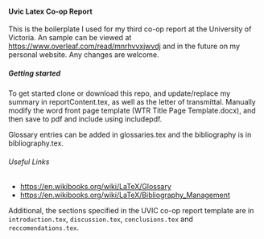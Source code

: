 #### Uvic Latex Co-op Report

This is the boilerplate I used for my third co-op report at the University of Victoria. An sample can be viewed at https://www.overleaf.com/read/mnrhvvxjwvdj and in the future on my personal website. Any changes are welcome.

##### Getting started

To get started clone or download this repo, and update/replace my summary in reportContent.tex, as well as the letter of transmittal. Manually modify the word front page template (WTR Title Page Template.docx), and then save to pdf and include using includepdf.

Glossary entries can be added in glossaries.tex and the bibliography is in bibliography.tex.

###### Useful Links
* https://en.wikibooks.org/wiki/LaTeX/Glossary
* https://en.wikibooks.org/wiki/LaTeX/Bibliography_Management

Additional, the sections specified in the UVIC co-op report template are in `introduction.tex`, `discussion.tex`, `conclusions.tex` and `reccomendations.tex`.



